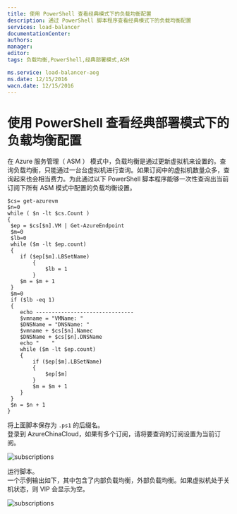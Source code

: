 ```yaml
---
title: 使用 PowerShell 查看经典模式下的负载均衡配置 
description: 通过 PowerShell 脚本程序查看经典模式下的负载均衡配置 
services: load-balancer
documentationCenter: 
authors: 
manager: 
editor: 
tags: 负载均衡,PowerShell,经典部署模式,ASM

ms.service: load-balancer-aog
ms.date: 12/15/2016
wacn.date: 12/15/2016
---
```


# 使用 PowerShell 查看经典部署模式下的负载均衡配置  

在 Azure 服务管理（ ASM ） 模式中，负载均衡是通过更新虚拟机来设置的。查询负载均衡，只能通过一台台虚拟机进行查询。如果订阅中的虚拟机数量众多，查询起来也会相当费力。为此通过以下 PowerShell 脚本程序能够一次性查询出当前订阅下所有 ASM 模式中配置的负载均衡设置。  

```
$cs= get-azurevm
$n=0
while ( $n -lt $cs.Count )
{
 $ep = $cs[$n].VM | Get-AzureEndpoint
 $m=0
 $lb=0
 while ($m -lt $ep.count)
 {
    if ($ep[$m].LBSetName)
        {
            $lb = 1
        }
    $m = $m + 1
 }
 $m=0
 if ($lb -eq 1)
 {
    echo -------------------------------
    $vmname = "VMName: "
    $DNSName = "DNSName: "
    $vmname + $cs[$n].Namec
    $DNSName + $cs[$n].DNSName
    echo "    "
    while ($m -lt $ep.count)
    {
        if ($ep[$m].LBSetName)
        {
            $ep[$m]
        }
        $m = $m + 1
    }	
 }
 $n = $n + 1
}
```

将上面脚本保存为 `.ps1` 的后缀名。  
登录到 AzureChinaCloud，如果有多个订阅，请将要查询的订阅设置为当前订阅。

![subscriptions](./media/aog-load-balancer-powershell-query-asm-settings/subscriptions.png)

运行脚本。  
一个示例输出如下，其中包含了内部负载均衡，外部负载均衡。如果虚拟机处于关机状态，则 VIP 会显示为空。

![subscriptions](./media/aog-load-balancer-powershell-query-asm-settings/load-balancer-settings.png)